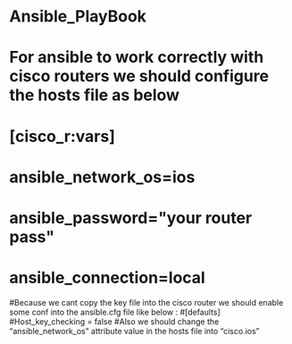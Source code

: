 # Ansible_PlayBook
# For ansible to work correctly with cisco routers we should configure the hosts file as below
#     [cisco_r:vars]
#	ansible_network_os=ios
#	ansible_password="your router pass"
#	ansible_connection=local
#Because we cant copy the key file into the cisco router we should enable some conf into the ansible.cfg file like below :
#[defaults]
#Host_key_checking = false
#Also we should change the “ansible_network_os”  attribute value in the hosts file into “cisco.ios”

